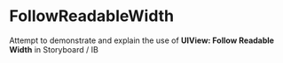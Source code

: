 # FollowReadableWidth

Attempt to demonstrate and explain the use of **UIView: Follow Readable Width** in Storyboard / IB

